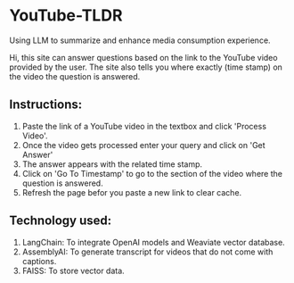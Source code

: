 # YouTube-TLDR
Using LLM to summarize and enhance media consumption experience.

Hi, this site can answer questions based on the link to the YouTube video provided by the user. The site also tells you where exactly (time stamp) on the video the question is answered.

## Instructions:
1. Paste the link of a YouTube video in the textbox and click 'Process Video'.
2. Once the video gets processed enter your query and click on 'Get Answer'
3. The answer appears with the related time stamp.
4. Click on 'Go To Timestamp' to go to the section of the video where the question is answered.
5. Refresh the page befor you paste a new link to clear cache. 

## Technology used:
1. LangChain: To integrate OpenAI models and Weaviate vector database.
2. AssemblyAI: To generate transcript for videos that do not come with captions.
3. FAISS: To store vector data.
